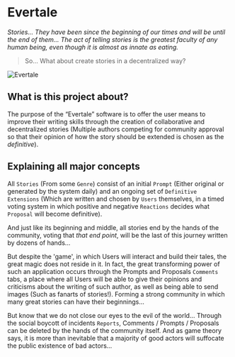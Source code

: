 # Evertale

*Stories... They have been since the beginning of our times and will be until the end of them... The act of telling stories is the greatest faculty of any human being, even though it is almost as innate as eating.*
> So... What about create stories in a decentralized way?

![Evertale](https://i.imgur.com/RDI3ddJ.png)

## What is this project about?
The purpose of the “Evertale” software is to offer the user means to improve their writing skills through the creation of collaborative and decentralized stories (Multiple authors competing for community approval so that their opinion of how the story should be extended is chosen as the *definitive*).

## Explaining all major concepts
All `Stories` (From some `Genre`) consist of an initial `Prompt` (Either original or generated by the system daily) and an ongoing set of `Definitive Extensions` (Which are written and chosen by  `Users` themselves, in a timed voting system in which positive and negative `Reactions` decides what `Proposal` will become definitive).

And just like its beginning and middle, all stories end by the hands of the community, voting that *that end point*, will be the last of this journey written by dozens of hands...

But despite the 'game', in which Users will interact and build their tales, the great magic does not reside in it. In fact, the great transforming power of such an application occurs through the Prompts and Proposals `Comments` tabs, a place where all Users will be able to give their opinions and criticisms about the writing of such author, as well as being able to send images (Such as fanarts of stories!). Forming a strong community in which many great stories can have their beginnings...

But know that we do not close our eyes to the evil of the world... Through the social boycott of incidents `Reports`, Comments / Prompts / Proposals can be deleted by the hands of the community itself. And as game theory says, it is more than inevitable that a majority of good actors will suffocate the public existence of bad actors...

